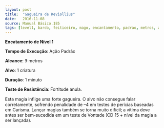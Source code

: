 ```yaml
---
layout: post
title:  "Gagueira de Reviollius"
date:   2016-11-08
source: Manual Básico.185
tags: [level1, bardo, feiticeiro, mago, encantamento, padrao, metros, alvo, minuto, fortitude, anula]
---
```


**Encatamento de Nível 1**

**Tempo de Execução**: Ação Padrão

**Alcance**: 9 metros

**Alvo**: 1 criatura

**Duração**: 1 minuto

**Teste de Resistência**: Fortitude anula.

Esta magia inﬂige uma forte gagueira.
O alvo não consegue falar corretamente, sofrendo penalidade de –4 em testes de perícias baseadas em Carisma. Lançar magias
também se torna muito difícil; a vítima deve antes ser bem-sucedida em um teste de Vontade (CD 15 + nível da magia a ser
lançada).